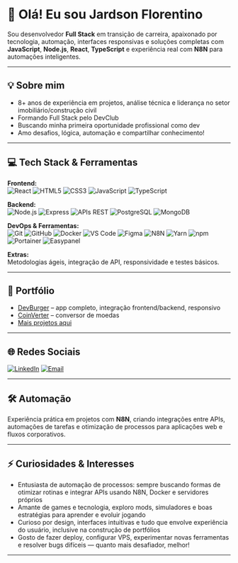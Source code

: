 # 👋 Olá! Eu sou Jardson Florentino

Sou desenvolvedor **Full Stack** em transição de carreira, apaixonado por tecnologia, automação, interfaces responsivas e soluções completas com **JavaScript**, **Node.js**, **React**, **TypeScript** e experiência real com **N8N** para automações inteligentes.

---

## 💡 Sobre mim
- 8+ anos de experiência em projetos, análise técnica e liderança no setor imobiliário/construção civil
- Formando Full Stack pelo DevClub
- Buscando minha primeira oportunidade profissional como dev
- Amo desafios, lógica, automação e compartilhar conhecimento!

---


## 💻 Tech Stack & Ferramentas

**Frontend:**  
![React](https://img.shields.io/badge/react-20232A?style=flat-square&logo=react&logoColor=61DAFB)
![HTML5](https://img.shields.io/badge/html5-E34F26?style=flat-square&logo=html5&logoColor=white)
![CSS3](https://img.shields.io/badge/css3-1572B6?style=flat-square&logo=css3&logoColor=white)
![JavaScript](https://img.shields.io/badge/javascript-F7DF1E?style=flat-square&logo=javascript&logoColor=black)
![TypeScript](https://img.shields.io/badge/typescript-3178C6?style=flat-square&logo=typescript&logoColor=white)

**Backend:**  
![Node.js](https://img.shields.io/badge/node.js-339933?style=flat-square&logo=nodedotjs&logoColor=white)
![Express](https://img.shields.io/badge/express.js-404D59?style=flat-square&logo=express&logoColor=white)
![APIs REST](https://img.shields.io/badge/api%20rest-005571?style=flat-square)
![PostgreSQL](https://img.shields.io/badge/postgresql-316192?style=flat-square&logo=postgresql&logoColor=white)
![MongoDB](https://img.shields.io/badge/mongodb-47A248?style=flat-square&logo=mongodb&logoColor=white)

**DevOps & Ferramentas:**  
![Git](https://img.shields.io/badge/git-F05033?style=flat-square&logo=git&logoColor=white)
![GitHub](https://img.shields.io/badge/github-181717?style=flat-square&logo=github&logoColor=white)
![Docker](https://img.shields.io/badge/docker-2496ED?style=flat-square&logo=docker&logoColor=white)
![VS Code](https://img.shields.io/badge/VS%20Code-007ACC?style=flat-square&logo=visualstudiocode&logoColor=white)
![Figma](https://img.shields.io/badge/figma-F24E1E?style=flat-square&logo=figma&logoColor=white)
![N8N](https://img.shields.io/badge/n8n-EF7B4D?style=flat-square&logo=n8n&logoColor=white)
![Yarn](https://img.shields.io/badge/yarn-2C8EBB?style=flat-square&logo=yarn&logoColor=white)
![npm](https://img.shields.io/badge/npm-CB3837?style=flat-square&logo=npm&logoColor=white)
![Portainer](https://img.shields.io/badge/portainer-13BEF9?style=flat-square&logo=portainer&logoColor=white)
![Easypanel](https://img.shields.io/badge/easypanel-6EC7FA?style=flat-square)

**Extras:**  
Metodologias ágeis, integração de API, responsividade e testes básicos.


---

## 🚀 Portfólio
- [DevBurger](https://github.com/jardsonflorentino/devburger-interface) – app completo, integração frontend/backend, responsivo
- [CoinVerter](https://github.com/jardsonflorentino/CoinVerter) – conversor de moedas
- [Mais projetos aqui](https://github.com/jardsonflorentino?tab=repositories)

---

## 🌐 Redes Sociais

[![LinkedIn](https://img.shields.io/badge/-LinkedIn-%230077B5?style=flat-square&logo=linkedin&logoColor=white)](https://linkedin.com/in/jardsonflorentino)
[![Email](https://img.shields.io/badge/-Email-%23D14836?style=flat-square&logo=gmail&logoColor=white)](mailto:jardsonflorentino@gmail.com)


---

## 🛠️ Automação
Experiência prática em projetos com **N8N**, criando integrações entre APIs, automações de tarefas e otimização de processos para aplicações web e fluxos corporativos.

---

## ⚡ Curiosidades & Interesses
- Entusiasta de automação de processos: sempre buscando formas de otimizar rotinas e integrar APIs usando N8N, Docker e servidores próprios
- Amante de games e tecnologia, exploro mods, simuladores e boas estratégias para aprender e evoluir jogando
- Curioso por design, interfaces intuitivas e tudo que envolve experiência do usuário, inclusive na construção de portfólios
- Gosto de fazer deploy, configurar VPS, experimentar novas ferramentas e resolver bugs difíceis — quanto mais desafiador, melhor!

---
